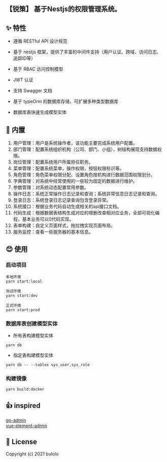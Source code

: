 ## 【锐策】 基于Nestjs的权限管理系统。

## ✨ 特性

- 遵循 RESTful API 设计规范

- 基于 nestjs 框架，提供了丰富的中间件支持（用户认证、跨域、访问日志、追踪ID等）

- 基于 RBAC 访问控制模型

- JWT 认证

- 支持 Swagger 文档

- 基于 typeOrm 的数据库存储，可扩展多种类型数据库 

- 数据库表快速生成模型实体

## 🎁 内置

1.  用户管理：用户是系统操作者，该功能主要完成系统用户配置。
2.  部门管理：配置系统组织机构（公司、部门、小组），树结构展现支持数据权限。
3.  岗位管理：配置系统用户所属担任职务。
4.  菜单管理：配置系统菜单，操作权限，按钮权限标识等。
5.  角色管理：角色菜单权限分配、设置角色按机构进行数据范围权限划分。
6.  字典管理：对系统中经常使用的一些较为固定的数据进行维护。
7.  参数管理：对系统动态配置常用参数。
8.  操作日志：系统正常操作日志记录和查询；系统异常信息日志记录和查询。
9.  登录日志：系统登录日志记录查询包含登录异常。
10. 系统接口：根据业务代码自动生成相关的api接口文档。
11. 代码生成：根据数据表结构生成对应的增删改查相对应业务，全部可视化编程，基本业务可以0代码实现。
12. 表单构建：自定义页面样式，拖拉拽实现页面布局。
13. 服务监控：查看一些服务器的基本信息。


## 😊 使用

### 启动项目
```
本地环境
yarn start:local
```
```
测试环境
yarn start:dev
```
```
正式环境
yarn start:prod
```
### 数据库表创建模型实体
* 所有表构建模型实体   
```
yarn db
```
* 指定表构建模型实体   
```
yarn db -- --tables sys_user,sys_role
```
### 构建镜像
```
yarn build:docker
```

## 👍 inspired

[go-admin](https://github.com/go-admin-team/go-admin)   
[vue-element-admin](https://github.com/PanJiaChen/vue-element-admin)   

## 🔑 License

Copyright (c) 2021 bulolo